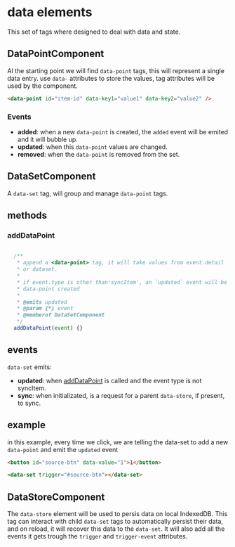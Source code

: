 # data elements
This set of tags where designed to deal with data and state.


## DataPointComponent
Al the starting point we will find `data-point` tags, this will represent a single data entry.
use `data-` attributes to store the values, tag attributes will be used by the component.

```html
<data-point id="item-id" data-key1="value1" data-key2="value2" />
```

### Events
- **added**: when a new `data-point` is created, the `added` event will be emited and it will bubble up.
- **updated**: when this `data-point` values are changed.
- **removed**: when the `data-point` is removed from the set.

## DataSetComponent
A `data-set` tag, will group and manage `data-point` tags.

## methods
### addDataPoint
```js

  /**
   * append a <data-point> tag, it will take values from event.detail 
   * or dataset.
   * 
   * if event.type is other than'syncItem', an `updated` event will be triggered with the latest
   * data-point created
   *
   * @emits updated
   * @param {*} event
   * @memberof DataSetComponent
   */
  addDataPoint(event) {}
```

## events
`data-set` emits:
- **updated**: when [addDataPoint](#addDataPoint) is called and the event type is not syncItem.
- **sync**: when initializated, is a request for a parent `data-store`, if present, to sync.


## example
in this example, every time we click, we are telling the data-set to add a new `data-point` and emit the `updated` event
```html
<button id="source-btn" data-value="1">1</button>

<data-set trigger="#source-btn"></data-set>
```

## DataStoreComponent
The `data-store` element will be used to persis data on local IndexedDB.
This tag can interact with child `data-set` tags to automatically persist their data, and on reload, it will recover this data to the `data-set`. It will also add all the events it gets trough the `trigger` and `trigger-event` attributes.
